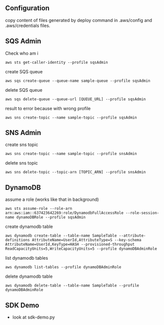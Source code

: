 ## Configuration

copy content of files generated by deploy command in .aws/config and .aws/credentials files.

## SQS Admin

Check who am i
```
aws sts get-caller-identity --profile sqsAdmin
```

create SQS queue

```
aws sqs create-queue --queue-name sample-queue --profile sqsAdmin
```

delete SQS queue

```
aws sqs delete-queue --queue-url [QUEUE_URL] --profile sqsAdmin
```

result to error because with wrong profile

```
aws sns create-topic --name sample-topic --profile sqsAdmin
```

## SNS Admin

create sns topic

```
aws sns create-topic --name sample-topic --profile snsAdmin
```

delete sns topic

```
aws sns delete-topic --topic-arn [TOPIC_ARN] --profile snsAdmin
```

## DynamoDB

assume a role (works like that in background)

```
aws sts assume-role --role-arn arn:aws:iam::637423642269:role/DynamodbFullAccessRole --role-session-name dynamoDBRole --profile sqsAdmin
```

create dynamodb table

```
aws dynamodb create-table --table-name SampleTable --attribute-definitions AttributeName=UserId,AttributeType=S --key-schema AttributeName=UserId,KeyType=HASH --provisioned-throughput ReadCapacityUnits=5,WriteCapacityUnits=5 --profile dynamoDBAdminRole
```

list dynamodb tables

```
aws dynamodb list-tables --profile dynamoDBAdminRole
```

delete dynamodb table

```
aws dynamodb delete-table --table-name SampleTable --profile dynamoDBAdminRole
```

## SDK Demo

* look at sdk-demo.py